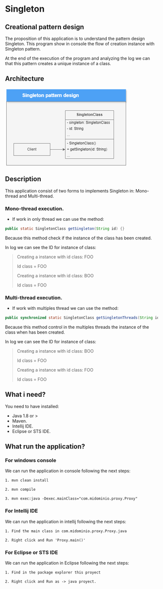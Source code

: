 # Singleton

## Creational pattern design

<p>The proposition of this application is to understand the pattern design Singleton.
This program show in console the flow of creation instance with Singleton pattern.</p>

<p>At the end of the execution of the program and analyzing the log we can that this pattern creates a unique instance of a class.</p>

## Architecture

![Architecture diagram.](https://raw.githubusercontent.com/DeyvidGar/assets/master/Singleton-pattern.png)

## Description

<p>This application consist of two forms to implements Singleton in: Mono-thread and Multi-thread.</p>

### Mono-thread execution.

- If work in only thread we can use the method:

```java
public static SingletonClass getSingleton(String id) {}
```

<p>Because this method check if the instance of the class has been created.</p>
<p>In log we can see the ID for instance of class:</p>

> Creating a instance with id class: FOO
> 
> Id class = FOO
> 
> Creating a instance with id class: BOO
> 
> Id class = FOO

### Multi-thread execution.

- If work with multiples thread we can use the method:

```java
public synchronized static SingletonClass getSingletonThreads(String id) {}
```

<p>Because this method control in the multiples threads the instance of the class when has been created.</p>
<p>In log we can see the ID for instance of class:</p>

> Creating a instance with id class: BOO
> 
> Id class = FOO
> 
> Creating a instance with id class: FOO
> 
> Id class = FOO

## What i need?

<p>You need to have installed:<p>

- Java 1.8 or >
- Maven.
- Intellij IDE.
- Eclipse or STS IDE.

## What run the application?

### For windows console

<p>We can run the application in console following the next steps:</p>

```console
1. mvn clean install
```

```console
2. mvn compile
```

```console
3. mvn exec:java -Dexec.mainClass="com.midominio.proxy.Proxy"
```

### For Intellij IDE

<p>We can run the application in intellij following the next steps:</p>

```console
1. Find the main class in com.midominio.proxy.Proxy.java
```

```console
2. Right click and Run 'Proxy.main()'
```

### For Eclipse or STS IDE

<p>We can run the application in Eclipse following the next steps:</p>

```console
1. Find in the package explorer this proyect
```

```console
2. Right click and Run as -> java proyect.
```

